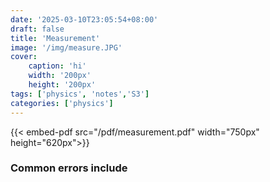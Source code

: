 ```yaml
---
date: '2025-03-10T23:05:54+08:00'
draft: false
title: 'Measurement'
image: '/img/measure.JPG'
cover: 
    caption: 'hi'
    width: '200px' 
    height: '200px' 
tags: ['physics', 'notes','S3']
categories: ['physics']
---
```

<!--more-->
{{< embed-pdf src="/pdf/measurement.pdf" width="750px" height="620px">}}

### Common errors include